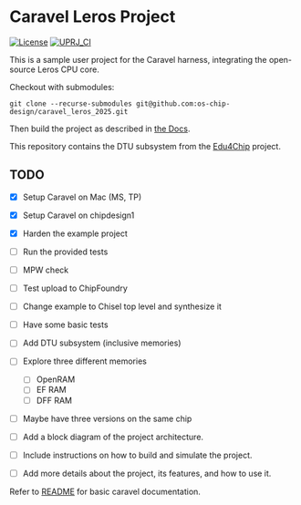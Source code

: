 # Caravel Leros Project

[![License](https://img.shields.io/badge/License-Apache%202.0-blue.svg)](https://opensource.org/licenses/Apache-2.0) [![UPRJ_CI](https://github.com/chipfoundry/caravel_user_project/actions/workflows/user_project_ci.yml/badge.svg)](https://github.com/chipfoundry/caravel_user_project/actions/workflows/user_project_ci.yml)

This is a sample user project for the Caravel harness, integrating the open-source Leros CPU core.

Checkout with submodules:

    git clone --recurse-submodules git@github.com:os-chip-design/caravel_leros_2025.git

Then build the project as described in [the Docs](docs/source/index.md).

This repository contains the DTU subsystem from the [Edu4Chip](https://edu4chip.github.io/) project.


## TODO

* [x] Setup Caravel on Mac (MS, TP)
* [x] Setup Caravel on chipdesign1
* [x] Harden the example project
* [ ] Run the provided tests
* [ ] MPW check
* [ ] Test upload to ChipFoundry
* [ ] Change example to Chisel top level and synthesize it
* [ ] Have some basic tests
* [ ] Add DTU subsystem (inclusive memories)
* [ ] Explore three different memories
  - [ ] OpenRAM
  - [ ] EF RAM
  - [ ] DFF RAM
* [ ] Maybe have three versions on the same chip
* [ ] Add a block diagram of the project architecture.
* [ ] Include instructions on how to build and simulate the project.
* [ ] Add more details about the project, its features, and how to use it.


Refer to [README](docs/source/index.md) for basic caravel documentation.
